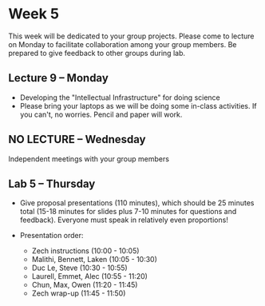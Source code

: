 # Week 5
This week will be dedicated to your group projects. Please come to lecture on Monday to facilitate collaboration among your group members. Be prepared to give feedback to other groups during lab.

## Lecture 9 – Monday
- Developing the "Intellectual Infrastructure" for doing science
- Please bring your laptops as we will be doing some in-class activities. If you can't, no worries. Pencil and paper will work.

## NO LECTURE – Wednesday
Independent meetings with your group members

## Lab 5 – Thursday
- Give proposal presentations (110 minutes), which should be 25 minutes total (15-18 minutes for slides plus 7-10 minutes for questions and feedback). Everyone must speak in relatively even proportions!

- Presentation order:
  - Zech instructions (10:00 - 10:05)
  - Malithi, Bennett, Laken (10:05 - 10:30)
  - Duc Le, Steve (10:30 - 10:55)
  - Laurell, Emmet, Alec (10:55 - 11:20)
  - Chun, Max, Owen (11:20 - 11:45)
  - Zech wrap-up (11:45 - 11:50)

